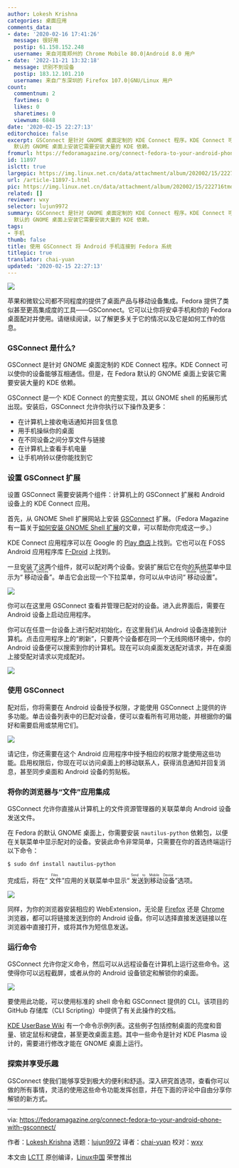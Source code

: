 ```yaml
---
author: Lokesh Krishna
categories: 桌面应用
comments_data:
- date: '2020-02-16 17:41:26'
  message: 很好用
  postip: 61.158.152.248
  username: 来自河南郑州的 Chrome Mobile 80.0|Android 8.0 用户
- date: '2022-11-21 13:32:18'
  message: 识别不到设备
  postip: 183.12.101.210
  username: 来自广东深圳的 Firefox 107.0|GNU/Linux 用户
count:
  commentnum: 2
  favtimes: 0
  likes: 0
  sharetimes: 0
  viewnum: 6848
date: '2020-02-15 22:27:13'
editorchoice: false
excerpt: GSConnect 是针对 GNOME 桌面定制的 KDE Connect 程序。KDE Connect 可以使你的设备能够互相通信。但是，在 Fedora
  默认的 GNOME 桌面上安装它需要安装大量的 KDE 依赖。
fromurl: https://fedoramagazine.org/connect-fedora-to-your-android-phone-with-gsconnect/
id: 11897
islctt: true
largepic: https://img.linux.net.cn/data/attachment/album/202002/15/222716tmdmd7g66g5r7pok.jpg
url: /article-11897-1.html
pic: https://img.linux.net.cn/data/attachment/album/202002/15/222716tmdmd7g66g5r7pok.jpg.thumb.jpg
related: []
reviewer: wxy
selector: lujun9972
summary: GSConnect 是针对 GNOME 桌面定制的 KDE Connect 程序。KDE Connect 可以使你的设备能够互相通信。但是，在 Fedora
  默认的 GNOME 桌面上安装它需要安装大量的 KDE 依赖。
tags:
- 手机
thumb: false
title: 使用 GSConnect 将 Android 手机连接到 Fedora 系统
titlepic: true
translator: chai-yuan
updated: '2020-02-15 22:27:13'
---
```


![](/data/attachment/album/202002/15/222716tmdmd7g66g5r7pok.jpg)


苹果和微软公司都不同程度的提供了桌面产品与移动设备集成。Fedora 提供了类似甚至更高集成度的工具——GSConnect。它可以让你将安卓手机和你的 Fedora 桌面配对并使用。请继续阅读，以了解更多关于它的情况以及它是如何工作的信息。


### GSConnect 是什么?


GSConnect 是针对 GNOME 桌面定制的 KDE Connect 程序。KDE Connect 可以使你的设备能够互相通信。但是，在 Fedora 默认的 GNOME 桌面上安装它需要安装大量的 KDE 依赖。


GSConnect 是一个 KDE Connect 的完整实现，其以 GNOME shell 的拓展形式出现。安装后，GSConnect 允许你执行以下操作及更多：


* 在计算机上接收电话通知并回复信息
* 用手机操纵你的桌面
* 在不同设备之间分享文件与链接
* 在计算机上查看手机电量
* 让手机响铃以便你能找到它


### 设置 GSConnect 扩展


设置 GSConnect 需要安装两个组件：计算机上的 GSConnect 扩展和 Android 设备上的 KDE Connect 应用。


首先，从 GNOME Shell 扩展网站上安装 [GSConnect](https://extensions.gnome.org/extension/1319/gsconnect/) 扩展。（Fedora Magazine 有一篇关于[如何安装 GNOME Shell 扩展](https://fedoramagazine.org/install-gnome-shell-extension/)的文章，可以帮助你完成这一步。）


KDE Connect 应用程序可以在 Google 的 [Play 商店](https://play.google.com/store/apps/details?id=org.kde.kdeconnect_tp)上找到。它也可以在 FOSS Android 应用程序库 [F-Droid](https://f-droid.org/en/packages/org.kde.kdeconnect_tp/) 上找到。


一旦安装了这两个组件，就可以配对两个设备。安装扩展后它在你的系统菜单中显示为“<ruby> 移动设备 <rt>  Mobile Devices </rt></ruby>”。单击它会出现一个下拉菜单，你可以从中访问“<ruby> 移动设置 <rt>  Mobile Settings </rt></ruby>”。


![](/data/attachment/album/202002/15/222718dv41g3gtata44191.png)


你可以在这里用 GSConnect 查看并管理已配对的设备。进入此界面后，需要在 Android 设备上启动应用程序。


你可以在任意一台设备上进行配对初始化，在这里我们从 Android 设备连接到计算机。点击应用程序上的“刷新”，只要两个设备都在同一个无线网络环境中，你的 Android 设备便可以搜索到你的计算机。现在可以向桌面发送配对请求，并在桌面上接受配对请求以完成配对。


![](/data/attachment/album/202002/15/222719c5vurcc56qdsj2qo.png)


### 使用 GSConnect


配对后，你将需要在 Android 设备授予权限，才能使用 GSConnect 上提供的许多功能。单击设备列表中的已配对设备，便可以查看所有可用功能，并根据你的偏好和需要启用或禁用它们。


![](/data/attachment/album/202002/15/222720pc1mm24ei4mpbmqe.png)


请记住，你还需要在这个 Android 应用程序中授予相应的权限才能使用这些功能。启用权限后，你现在可以访问桌面上的移动联系人，获得消息通知并回复消息，甚至同步桌面和 Android 设备的剪贴板。


### 将你的浏览器与“文件”应用集成


GSConnect 允许你直接从计算机上的文件资源管理器的关联菜单向 Android 设备发送文件。


在 Fedora 的默认 GNOME 桌面上，你需要安装 `nautilus-python` 依赖包，以便在关联菜单中显示配对的设备。安装此命令非常简单，只需要在你的首选终端运行以下命令：



```
$ sudo dnf install nautilus-python
```

完成后，将在“<ruby> 文件 <rt>  Files </rt></ruby>”应用的关联菜单中显示“<ruby> 发送到移动设备 <rt>  Send to Mobile Device </rt></ruby>”选项。


![](/data/attachment/album/202002/15/222721fui3fsqvrgg06fqr.png)


同样，为你的浏览器安装相应的 WebExtension，无论是 [Firefox](https://addons.mozilla.org/en-US/firefox/addon/gsconnect/) 还是 [Chrome](https://chrome.google.com/webstore/detail/gsconnect/jfnifeihccihocjbfcfhicmmgpjicaec) 浏览器，都可以将链接发送到你的 Android 设备。你可以选择直接发送链接以在浏览器中直接打开，或将其作为短信息发送。


### 运行命令


GSConnect 允许你定义命令，然后可以从远程设备在计算机上运行这些命令。这使得你可以远程截屏，或者从你的 Android 设备锁定和解锁你的桌面。


![](/data/attachment/album/202002/15/222722fi8oyva9doiy8x0z.png)


要使用此功能，可以使用标准的 shell 命令和 GSConnect 提供的 CLI。该项目的 GitHub 存储库（CLI Scripting）中提供了有关此操作的文档。


[KDE UserBase Wiki](https://userbase.kde.org/KDE_Connect/Tutorials/Useful_commands) 有一个命令示例列表。这些例子包括控制桌面的亮度和音量、锁定鼠标和键盘，甚至更改桌面主题。其中一些命令是针对 KDE Plasma 设计的，需要进行修改才能在 GNOME 桌面上运行。


### 探索并享受乐趣


GSConnect 使我们能够享受到极大的便利和舒适。深入研究首选项，查看你可以做的所有事情，灵活的使用这些命令功能发挥创意，并在下面的评论中自由分享你解锁的新方式。




---


via: <https://fedoramagazine.org/connect-fedora-to-your-android-phone-with-gsconnect/>


作者：[Lokesh Krishna](https://fedoramagazine.org/author/lowkeyskywalker/) 选题：[lujun9972](https://github.com/lujun9972) 译者：[chai-yuan](https://github.com/chai-yuan) 校对：[wxy](https://github.com/wxy)


本文由 [LCTT](https://github.com/LCTT/TranslateProject) 原创编译，[Linux中国](https://linux.cn/) 荣誉推出